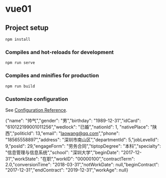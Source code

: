 # vue01

## Project setup
```
npm install
```

### Compiles and hot-reloads for development
```
npm run serve
```

### Compiles and minifies for production
```
npm run build
```

### Customize configuration
See [Configuration Reference](https://cli.vuejs.org/config/).

{"name": "帅气","gender": "男","birthday": "1989-12-31","idCard": "610122199001011256","wedlock": "已婚","nationId": 1,
"nativePlace": "陕西","politicId": 13,"email": "laowang@qq.com","phone": "18565558897","address": "深圳市南山区","departmentId": 5,"jobLevelId": 9,"posId": 29,"engageForm": "劳务合同","tiptopDegree": "本科","specialty": "信息管理与信息系统","school": "深圳大学","beginDate": "2017-12-31","workState": "在职","workID": "00000100","contractTerm": 2.0,"conversionTime": "2018-03-31","notWorkDate": null,"beginContract": "2017-12-31","endContract": "2019-12-31","workAge": null}
